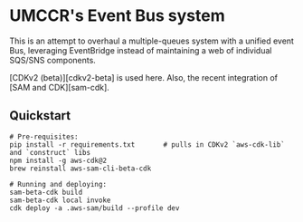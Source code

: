 # UMCCR's Event Bus system

This is an attempt to overhaul a multiple-queues system with a unified event Bus, leveraging EventBridge instead of maintaining a web of individual SQS/SNS components.

[CDKv2 (beta)][cdkv2-beta] is used here. Also, the recent integration of [SAM and CDK][sam-cdk].

## Quickstart

```
# Pre-requisites:
pip install -r requirements.txt       # pulls in CDKv2 `aws-cdk-lib` and `construct` libs
npm install -g aws-cdk@2
brew reinstall aws-sam-cli-beta-cdk

# Running and deploying:
sam-beta-cdk build
sam-beta-cdk local invoke
cdk deploy -a .aws-sam/build --profile dev
```
